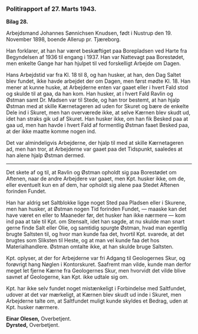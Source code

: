 ### Politirapport af 27. Marts 1943.

**Bilag 28.**

Arbejdsmand Johannes Sønnichsen Knudsen, født i Nustrup den 19. November 1898, boende Allerup pr. Tjæreborg.

Han forklarer, at han har været beskæftiget paa Borepladsen ved Harte fra Begyndelsen af 1936 til engang i 1937. Han var Nattevagt paa Borestødet, men enkelte Gange har han hjulpet til ved forskelligt Arbejde om Dagen.

Hans Arbejdstid var fra Kl. 18 til 8, og han husker, at han, den Dag Saltet blev fundet, ikke havde arbejdet der om Dagen, men først mødte Kl. 18. Han mener at kunne huske, at Arbejderne enten var gaaet eller i hvert Fald stod og skulde til at gaa, da han kom. Han husker, at i hvert Fald Ravlin og Østman samt Dr. Madsen var til Stede, og han tror bestemt, at han hjalp Østman med at skille Kærnetageren ad uden for Skuret og bære de enkelte Dele ind i Skuret, men han overværede ikke, at selve Kærnen blev skudt ud, idet han straks gik ud af Skuret. Han husker ikke, om han fik Besked paa at gaa ud, men han havde i hvert Fald af formentlig Østman faaet Besked paa, at der ikke maatte komme nogen ind.

Det var almindeligvis Arbejderne, der hjalp til med at skille Kærnetageren ad, men han tror, at Arbejderne var gaaet paa det Tidspunkt, saaledes at han alene hjalp Østman dermed.

---

Det skete af og til, at Ravlin og Østman opholdt sig paa Borestødet om Aftenen, naar de andre Arbejdere var gaaet, men Kpt. husker ikke, om de, eller eventuelt kun en af dem, har opholdt sig alene paa Stedet Aftenen forinden Fundet.

Han har aldrig set Saltblokke ligge noget Sted paa Pladsen eller i Skurene, men han husker, at Østman nogen Tid forinden Fundet, — maaske kan det have været en eller to Maaneder før, det husker han ikke nærmere — kom ind paa at tale til Kpt. om Stensalt, idet han sagde, at nu skulde man snart gerne finde Salt eller Olie, og samtidig spurgte Østman, hvad man egentlig brugte Saltsten til, og hvor man kunde faa det, hvortil Kpt. svarede, at det brugtes som Sliksten til Heste, og at man vel kunde faa det hos Materialhandlere. Østman omtalte ikke, at han skulde bruge Saltsten.

Kpt. oplyser, at der for Arbejderne var fri Adgang til Geologernes Skur, og forøvrigt hang Nøglen i Kontorskuret. Saafremt man vilde, kunde man derfor meget let fjerne Kærne fra Geologernes Skur, men hvorvidt det vilde blive savnet af Geologerne, kan Kpt. ikke udtale sig om.

Kpt. har ikke selv fundet noget mistænkeligt i Forbindelse med Saltfundet, udover at det var mærkeligt, at Kærnen blev skudt ud inde i Skuret, men Arbejderne talte om, at Saltfundet muligt kunde skyldes et Bedrag, uden at Kpt. husker nærmere.

**Einar Olesen,** Overbetjent.  
**Dyrsted,** Overbetjent.